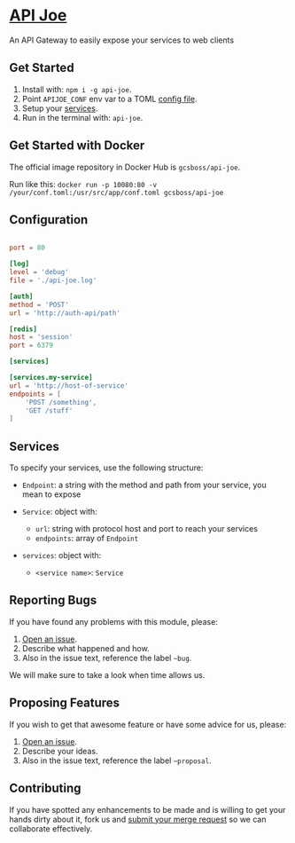 # [API Joe](https://gitlab.com/GCSBOSS/api-joe)

An API Gateway to easily expose your services to web clients

## Get Started

1. Install with: `npm i -g api-joe`.
2. Point `APIJOE_CONF` env var to a TOML [config file](#configuration).
3. Setup your [services](#services).
4. Run in the terminal with: `api-joe`.

## Get Started with Docker

The official image repository in Docker Hub is `gcsboss/api-joe`.

Run like this: `docker run -p 10080:80 -v /your/conf.toml:/usr/src/app/conf.toml gcsboss/api-joe`

## Configuration

```toml

port = 80

[log]
level = 'debug'
file = './api-joe.log'

[auth]
method = 'POST'
url = 'http://auth-api/path'

[redis]
host = 'session'
port = 6379

[services]

[services.my-service]
url = 'http://host-of-service'
endpoints = [
    'POST /something',
    'GET /stuff'
]
```

## Services
To specify your services, use the following structure:

- `Endpoint`: a string with the method and path from your service, you mean to expose
- `Service`: object with:
  - `url`: string with protocol host and port to reach your services
  - `endpoints`: array of `Endpoint`

- `services`: object with:
  - `<service name>`: `Service`

## Reporting Bugs
If you have found any problems with this module, please:

1. [Open an issue](https://gitlab.com/GCSBOSS/api-joe/issues/new).
2. Describe what happened and how.
3. Also in the issue text, reference the label `~bug`.

We will make sure to take a look when time allows us.

## Proposing Features
If you wish to get that awesome feature or have some advice for us, please:
1. [Open an issue](https://gitlab.com/GCSBOSS/api-joe/issues/new).
2. Describe your ideas.
3. Also in the issue text, reference the label `~proposal`.

## Contributing
If you have spotted any enhancements to be made and is willing to get your hands
dirty about it, fork us and
[submit your merge request](https://gitlab.com/GCSBOSS/api-joe/merge_requests/new)
so we can collaborate effectively.
